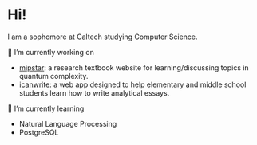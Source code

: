 # Hi!
I am a sophomore at Caltech studying Computer Science.

🔭 I’m currently working on
- [mipstar](https://github.com/vidick/mipstar): a research textbook website for learning/discussing topics in quantum complexity.
- [icanwrite](https://icanwrite.org/): a web app designed to help elementary and middle school students learn how to write analytical essays.

🌱 I’m currently learning
- Natural Language Processing
- PostgreSQL
<!--
**cxqzhou8/cxqzhou8** is a ✨ _special_ ✨ repository because its `README.md` (this file) appears on your GitHub profile.

Here are some ideas to get you started:

- 🔭 I’m currently working on ...
- 🌱 I’m currently learning ...
- 👯 I’m looking to collaborate on ...
- 🤔 I’m looking for help with ...
- 💬 Ask me about ...
- 📫 How to reach me: ...
- 😄 Pronouns: ...
- ⚡ Fun fact: ...
-->
